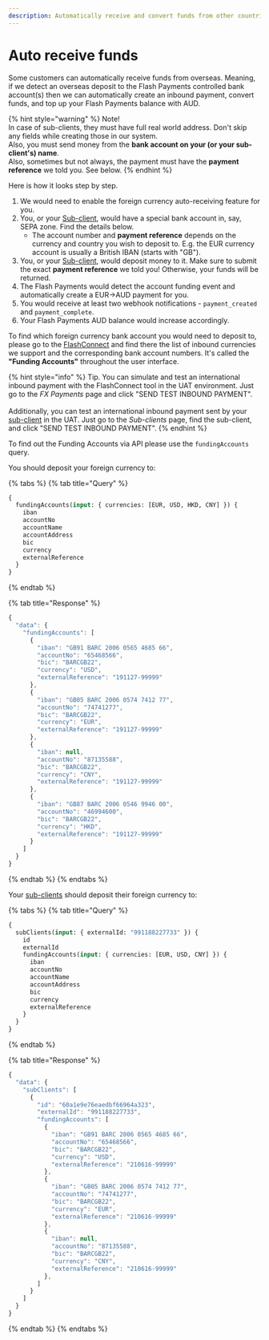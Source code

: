 ```yaml
---
description: Automatically receive and convert funds from other countries and currencies
---
```


# Auto receive funds

Some customers can automatically receive funds from overseas. Meaning, if we detect an overseas deposit to the Flash Payments controlled bank account(s) then we can automatically create an inbound payment, convert funds, and top up your Flash Payments balance with AUD.

{% hint style="warning" %}
Note!\
In case of sub-clients, they must have full real world address. Don't skip any fields while creating those in our system.\
Also, you must send money from the **bank account on your (or your sub-client's) name**.\
Also, sometimes but not always, the payment must have the **payment reference** we told you. See below.
{% endhint %}

Here is how it looks step by step.

1. We would need to enable the foreign currency auto-receiving feature for you.
2. You, or your [Sub-client](../sub-clients.md), would have a special bank account in, say, SEPA zone. Find the details below.
   * The account number and **payment reference** depends on the currency and country you wish to deposit to. E.g. the EUR currency account is usually a British IBAN (starts with "GB").
3. You, or your [Sub-client](../sub-clients.md), would deposit money to it. Make sure to submit the exact **payment reference** we told you! Otherwise, your funds will be returned.
4. The Flash Payments would detect the account funding event and automatically create a EUR->AUD payment for you.
5. You would receive at least two webhook notifications - `payment_created` and `payment_complete`.
6. Your Flash Payments AUD balance would increase accordingly.

To find which foreign currency bank account you would need to deposit to, please go to the [FlashConnect](https://connect.uat.flash-payments.com.au/) and find there the list of inbound currencies we support and the corresponding bank account numbers. It's called the **"Funding Accounts"** throughout the user interface.

{% hint style="info" %}
Tip. You can simulate and test an international inbound payment with the FlashConnect tool in the UAT environment. Just go to the _FX Payments_ page and click "SEND TEST INBOUND PAYMENT".\
\
Additionally, you can test an international inbound payment sent by your [sub-client](../sub-clients.md) in the UAT. Just go to the _Sub-clients_ page, find the sub-client, and click "SEND TEST INBOUND PAYMENT".
{% endhint %}

To find out the Funding Accounts via API please use the `fundingAccounts` query.

You should deposit your foreign currency to:

{% tabs %}
{% tab title="Query" %}
```graphql
{
  fundingAccounts(input: { currencies: [EUR, USD, HKD, CNY] }) {
    iban
    accountNo
    accountName
    accountAddress
    bic
    currency
    externalReference
  }
}
```
{% endtab %}

{% tab title="Response" %}
```javascript
{
  "data": {
    "fundingAccounts": [
      {
        "iban": "GB91 BARC 2006 0565 4685 66",
        "accountNo": "65468566",
        "bic": "BARCGB22",
        "currency": "USD",
        "externalReference": "191127-99999"
      },
      {
        "iban": "GB05 BARC 2006 0574 7412 77",
        "accountNo": "74741277",
        "bic": "BARCGB22",
        "currency": "EUR",
        "externalReference": "191127-99999"
      },
      {
        "iban": null,
        "accountNo": "87135588",
        "bic": "BARCGB22",
        "currency": "CNY",
        "externalReference": "191127-99999"
      },
      {
        "iban": "GB87 BARC 2006 0546 9946 00",
        "accountNo": "46994600",
        "bic": "BARCGB22",
        "currency": "HKD",
        "externalReference": "191127-99999"
      }
    ]
  }
}
```
{% endtab %}
{% endtabs %}

Your [sub-clients](../sub-clients.md) should deposit their foreign currency to:

{% tabs %}
{% tab title="Query" %}
```graphql
{
  subClients(input: { externalId: "991188227733" }) {
    id
    externalId
    fundingAccounts(input: { currencies: [EUR, USD, CNY] }) {
      iban
      accountNo
      accountName
      accountAddress
      bic
      currency
      externalReference
    }
  }
}
```
{% endtab %}

{% tab title="Response" %}
```javascript
{
  "data": {
    "subClients": [
      {
        "id": "60a1e9e76eaedbf66964a323",
        "externalId": "991188227733",
        "fundingAccounts": [
          {
            "iban": "GB91 BARC 2006 0565 4685 66",
            "accountNo": "65468566",
            "bic": "BARCGB22",
            "currency": "USD",
            "externalReference": "210616-99999"
          },
          {
            "iban": "GB05 BARC 2006 0574 7412 77",
            "accountNo": "74741277",
            "bic": "BARCGB22",
            "currency": "EUR",
            "externalReference": "210616-99999"
          },
          {
            "iban": null,
            "accountNo": "87135588",
            "bic": "BARCGB22",
            "currency": "CNY",
            "externalReference": "210616-99999"
          },
        ]
      }
    ]
  }
}
```
{% endtab %}
{% endtabs %}

